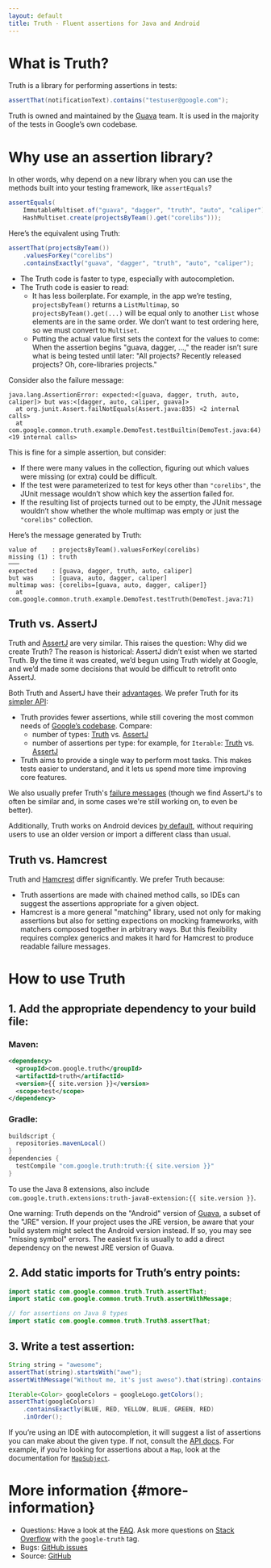 ```yaml
---
layout: default
title: Truth - Fluent assertions for Java and Android
---
```


# What is Truth?

Truth is a library for performing assertions in tests:

```java
assertThat(notificationText).contains("testuser@google.com");
```

Truth is owned and maintained by the [Guava] team. It is used in the majority
of the tests in Google’s own codebase.

# Why use an assertion library?

In other words, why depend on a new library when you can use the methods built
into your testing framework, like `assertEquals`?

```java
assertEquals(
    ImmutableMultiset.of("guava", "dagger", "truth", "auto", "caliper"),
    HashMultiset.create(projectsByTeam().get("corelibs")));
```

Here’s the equivalent using Truth:

```java
assertThat(projectsByTeam())
    .valuesForKey("corelibs")
    .containsExactly("guava", "dagger", "truth", "auto", "caliper");
```

-   The Truth code is faster to type, especially with autocompletion.
-   The Truth code is easier to read:
    -   It has less boilerplate. For example, in the app we’re testing,
        `projectsByTeam()` returns a `ListMultimap`, so
        `projectsByTeam().get(...)` will be equal only to another `List` whose
        elements are in the same order. We don’t want to test ordering here, so
        we must convert to `Multiset`.
    -   Putting the actual value first sets the context for the values to come:
        When the assertion begins "guava, dagger, ...," the reader isn’t sure
        what is being tested until later: "All projects? Recently released
        projects? Oh, core-libraries projects."

Consider also the failure message:

```
java.lang.AssertionError: expected:<[guava, dagger, truth, auto, caliper]> but was:<[dagger, auto, caliper, guava]>
  at org.junit.Assert.failNotEquals(Assert.java:835) <2 internal calls>
  at com.google.common.truth.example.DemoTest.testBuiltin(DemoTest.java:64) <19 internal calls>
```

This is fine for a simple assertion, but consider:

-   If there were many values in the collection, figuring out which values were
    missing (or extra) could be difficult.
-   If the test were parameterized to test for keys other than `"corelibs"`, the
    JUnit message wouldn’t show which key the assertion failed for.
-   If the resulting list of projects turned out to be empty, the JUnit message
    wouldn’t show whether the whole multimap was empty or just the `"corelibs"`
    collection.

Here’s the message generated by Truth:

```
value of    : projectsByTeam().valuesForKey(corelibs)
missing (1) : truth
───
expected    : [guava, dagger, truth, auto, caliper]
but was     : [guava, auto, dagger, caliper]
multimap was: {corelibs=[guava, auto, dagger, caliper]}
  at com.google.common.truth.example.DemoTest.testTruth(DemoTest.java:71)
```

## Truth vs. AssertJ

Truth and [AssertJ] are very similar. This raises the question: Why did we
create Truth? The reason is historical: AssertJ didn’t exist when we started
Truth. By the time it was created, we’d begun using Truth widely at Google, and
we’d made some decisions that would be difficult to retrofit onto AssertJ.

Both Truth and AssertJ have their [advantages](comparison#assertj-detail). We
prefer Truth for its [simpler API](comparison#assertion-count):

-   Truth provides fewer assertions, while still covering the most common needs
    of [Google’s codebase][monorepo]. Compare:
    -   number of types: [Truth][truth-api] vs. [AssertJ][assertj-api]
    -   number of assertions per type: for example, for `Iterable`:
        [Truth][`IterableSubject`] vs. [AssertJ][`AbstractIterableAssert`]
-   Truth aims to provide a single way to perform most tasks. This makes tests
    easier to understand, and it lets us spend more time improving core
    features.

We also usually prefer Truth's [failure messages](comparison#failure-messages) (though we
find AssertJ's to often be similar and, in some cases we're still working on, to
even be better).

Additionally, Truth works on Android devices
[by default](comparison#platforms), without requiring users to use an older
version or import a different class than usual.

## Truth vs. Hamcrest

Truth and [Hamcrest] differ significantly. We prefer Truth because:

-   Truth assertions are made with chained method calls, so IDEs can suggest the
    assertions appropriate for a given object.
-   Hamcrest is a more general "matching" library, used not only for making
    assertions but also for setting expections on mocking frameworks, with
    matchers composed together in arbitrary ways. But this flexibility requires
    complex generics and makes it hard for Hamcrest to produce readable failure
    messages.


# How to use Truth

## 1. Add the appropriate dependency to your build file:

### Maven:

```xml
<dependency>
  <groupId>com.google.truth</groupId>
  <artifactId>truth</artifactId>
  <version>{{ site.version }}</version>
  <scope>test</scope>
</dependency>
```

### Gradle:

```groovy
buildscript {
  repositories.mavenLocal()
}
dependencies {
  testCompile "com.google.truth:truth:{{ site.version }}"
}
```

To use the Java 8 extensions, also include
`com.google.truth.extensions:truth-java8-extension:{{ site.version }}`.

One warning: Truth depends on the "Android" version of [Guava], a subset of the
"JRE" version. If your project uses the JRE version, be aware that your build
system might select the Android version instead. If so, you may see "missing
symbol" errors. The easiest fix is usually to add a direct dependency on the
newest JRE version of Guava.


## 2. Add static imports for Truth’s entry points:

```java
import static com.google.common.truth.Truth.assertThat;
import static com.google.common.truth.Truth.assertWithMessage;

// for assertions on Java 8 types
import static com.google.common.truth.Truth8.assertThat;
```

## 3. Write a test assertion:

```java
String string = "awesome";
assertThat(string).startsWith("awe");
assertWithMessage("Without me, it's just aweso").that(string).contains("me");

Iterable<Color> googleColors = googleLogo.getColors();
assertThat(googleColors)
    .containsExactly(BLUE, RED, YELLOW, BLUE, GREEN, RED)
    .inOrder();
```

If you’re using an IDE with autocompletion, it will suggest a list of assertions
you can make about the given type. If not, consult the [API docs]. For example,
if you’re looking for assertions about a `Map`, look at the documentation for
[`MapSubject`].

# More information {#more-information}

*   Questions: Have a look at the [FAQ](faq). Ask more questions on
    [Stack Overflow] with the `google-truth` tag.
*   Bugs: [GitHub issues]
*   Source: [GitHub][source]


<!-- References -->

[source]: https://github.com/google/truth/tree/master/core/src/main/java/com/google/common/truth
[Github issues]: https://github.com/google/truth/issues
[Stack Overflow]: http://stackoverflow.com/questions/tagged/google-truth
[Guava]: http://github.com/google/guava
[API docs]: https://truth.dev/api/latest/
[`MapSubject`]: https://truth.dev/api/latest/com/google/common/truth/MapSubject
[Java Core Libraries Team]: https://www.reddit.com/r/java/comments/1y9e6t/ama_were_the_google_team_behind_guava_dagger/
[AssertJ]: http://joel-costigliola.github.io/assertj/
[monorepo]: https://cacm.acm.org/magazines/2016/7/204032-why-google-stores-billions-of-lines-of-code-in-a-single-repository/fulltext
[truth-api]: https://truth.dev/api/latest/index.html
[assertj-api]: https://www.javadoc.io/doc/org.assertj/assertj-core
[`IterableSubject`]: https://truth.dev/api/latest/com/google/common/truth/IterableSubject.html
[`AbstractIterableAssert`]: https://static.javadoc.io/org.assertj/assertj-core/3.12.2/org/assertj/core/api/AbstractIterableAssert.html
[Hamcrest]: http://hamcrest.org/JavaHamcrest/


